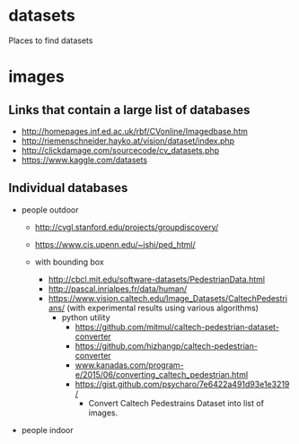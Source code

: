 # datasets
Places to find datasets

# images
## Links that contain a large list of databases
- http://homepages.inf.ed.ac.uk/rbf/CVonline/Imagedbase.htm
- http://riemenschneider.hayko.at/vision/dataset/index.php
- http://clickdamage.com/sourcecode/cv_datasets.php
- https://www.kaggle.com/datasets

## Individual databases
  - people outdoor
    - http://cvgl.stanford.edu/projects/groupdiscovery/
    - https://www.cis.upenn.edu/~jshi/ped_html/
    
    - with bounding box
      - http://cbcl.mit.edu/software-datasets/PedestrianData.html 
      - http://pascal.inrialpes.fr/data/human/
      - https://www.vision.caltech.edu/Image_Datasets/CaltechPedestrians/ (with experimental results using various algorithms)
        - python utility
          - https://github.com/mitmul/caltech-pedestrian-dataset-converter
          - https://github.com/hizhangp/caltech-pedestrian-converter
          - www.kanadas.com/program-e/2015/06/converting_caltech_pedestrian.html
          - https://gist.github.com/psycharo/7e6422a491d93e1e3219/
            - Convert Caltech Pedestrains Dataset into list of images.
          
  - people indoor
  
